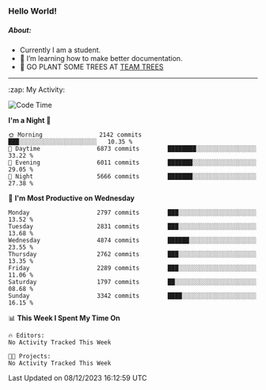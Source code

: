 ### Hello World!

##### About:
- Currently I am a student.
- 🌱 I’m learning how to make better documentation.
- 🌱 GO PLANT SOME TREES AT [TEAM TREES](https://teamtrees.org/)

---
  <summary>:zap: My Activity:</summary>
  
<!--START_SECTION:waka-->
![Code Time](http://img.shields.io/badge/Code%20Time-1%2C267%20hrs%2047%20mins-blue)

**I'm a Night 🦉** 

```text
🌞 Morning                2142 commits        ███░░░░░░░░░░░░░░░░░░░░░░   10.35 % 
🌆 Daytime                6873 commits        ████████░░░░░░░░░░░░░░░░░   33.22 % 
🌃 Evening                6011 commits        ███████░░░░░░░░░░░░░░░░░░   29.05 % 
🌙 Night                  5666 commits        ███████░░░░░░░░░░░░░░░░░░   27.38 % 
```
📅 **I'm Most Productive on Wednesday** 

```text
Monday                   2797 commits        ███░░░░░░░░░░░░░░░░░░░░░░   13.52 % 
Tuesday                  2831 commits        ███░░░░░░░░░░░░░░░░░░░░░░   13.68 % 
Wednesday                4874 commits        ██████░░░░░░░░░░░░░░░░░░░   23.55 % 
Thursday                 2762 commits        ███░░░░░░░░░░░░░░░░░░░░░░   13.35 % 
Friday                   2289 commits        ███░░░░░░░░░░░░░░░░░░░░░░   11.06 % 
Saturday                 1797 commits        ██░░░░░░░░░░░░░░░░░░░░░░░   08.68 % 
Sunday                   3342 commits        ████░░░░░░░░░░░░░░░░░░░░░   16.15 % 
```


📊 **This Week I Spent My Time On** 

```text
🔥 Editors: 
No Activity Tracked This Week

🐱‍💻 Projects: 
No Activity Tracked This Week
```


 Last Updated on 08/12/2023 16:12:59 UTC
<!--END_SECTION:waka-->
